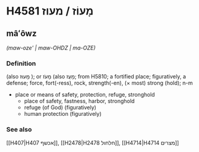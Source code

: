 # H4581 מָעוֹז / מעוז

## mâʻôwz

_(maw-oze' | maw-OHDZ | ma-OZE)_

### Definition

(also מָעוּז ); or מָעֹז (also מָעֻז; from H5810; a fortified place; figuratively, a defense; force, fort(-ress), rock, strength(-en), (× most) strong (hold); n-m

- place or means of safety, protection, refuge, stronghold
  - place of safety, fastness, harbor, stronghold
  - refuge (of God) (figuratively)
  - human protection (figuratively)

### See also

[[H407|H407 אכשף]], [[H2478|H2478 חלחול]], [[H4714|H4714 מצרים]]
